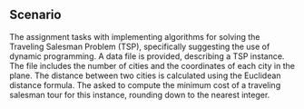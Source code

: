 ## Scenario

The assignment tasks with implementing algorithms for solving the Traveling Salesman Problem (TSP), specifically suggesting the use of dynamic programming. 
A data file is provided, describing a TSP instance. The file includes the number of cities and the coordinates of each city in the plane. 
The distance between two cities is calculated using the Euclidean distance formula. 
The asked to compute the minimum cost of a traveling salesman tour for this instance, rounding down to the nearest integer.